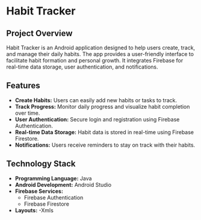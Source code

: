 # Habit Tracker

## Project Overview
Habit Tracker is an Android application designed to help users create, track, and manage their daily habits. The app provides a user-friendly interface to facilitate habit formation and personal growth. It integrates Firebase for real-time data storage, user authentication, and notifications.

## Features
- **Create Habits:** Users can easily add new habits or tasks to track.
- **Track Progress:** Monitor daily progress and visualize habit completion over time.
- **User Authentication:** Secure login and registration using Firebase Authentication.
- **Real-time Data Storage:** Habit data is stored in real-time using Firebase Firestore.
- **Notifications:** Users receive reminders to stay on track with their habits.

## Technology Stack
- **Programming Language:** Java
- **Android Development:** Android Studio
- **Firebase Services:** 
  - Firebase Authentication
  - Firebase Firestore
- **Layouts:**
  -Xmls 
